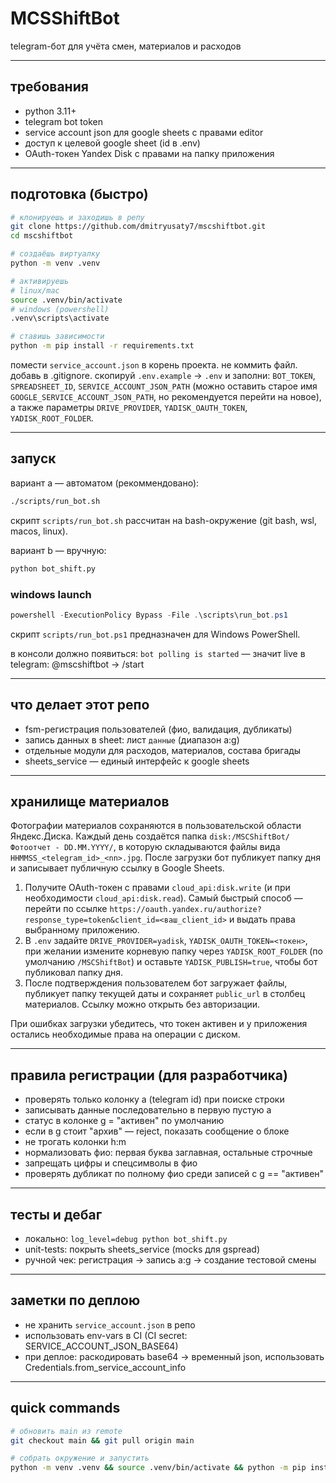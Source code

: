 # MCSShiftBot

telegram-бот для учёта смен, материалов и расходов

---

## требования

- python 3.11+
- telegram bot token
- service account json для google sheets с правами editor
- доступ к целевой google sheet (id в .env)
- OAuth-токен Yandex Disk с правами на папку приложения

---

## подготовка (быстро)

```bash
# клонируешь и заходишь в репу
git clone https://github.com/dmitryusaty7/mscshiftbot.git
cd mscshiftbot

# создаёшь виртуалку
python -m venv .venv

# активируешь
# linux/mac
source .venv/bin/activate
# windows (powershell)
.venv\scripts\activate

# ставишь зависимости
python -m pip install -r requirements.txt
```

помести `service_account.json` в корень проекта. не коммить файл. добавь в .gitignore.
скопируй `.env.example` → `.env` и заполни: `BOT_TOKEN`, `SPREADSHEET_ID`, `SERVICE_ACCOUNT_JSON_PATH` (можно оставить старое имя `GOOGLE_SERVICE_ACCOUNT_JSON_PATH`, но рекомендуется перейти на новое), а также параметры `DRIVE_PROVIDER`, `YADISK_OAUTH_TOKEN`, `YADISK_ROOT_FOLDER`.

---

## запуск

вариант a — автоматом (рекоммендовано):

```bash
./scripts/run_bot.sh
```

скрипт `scripts/run_bot.sh` рассчитан на bash-окружение (git bash, wsl, macos, linux).

вариант b — вручную:

```bash
python bot_shift.py
```

### windows launch

```powershell
powershell -ExecutionPolicy Bypass -File .\scripts\run_bot.ps1
```

скрипт `scripts/run_bot.ps1` предназначен для Windows PowerShell.

в консоли должно появиться: `bot polling is started` — значит live
в telegram: @mscshiftbot → /start

---

## что делает этот репо

- fsm-регистрация пользователей (фио, валидация, дубликаты)
- запись данных в sheet: лист `дaнные` (диапазон a:g)
- отдельные модули для расходов, материалов, состава бригады
- sheets_service — единый интерфейс к google sheets

---

## хранилище материалов

Фотографии материалов сохраняются в пользовательской области Яндекс.Диска. Каждый день создаётся папка `disk:/MSCShiftBot/Фотоотчет - DD.MM.YYYY/`, в которую складываются файлы вида `HHMMSS_<telegram_id>_<nn>.jpg`. После загрузки бот публикует папку дня и записывает публичную ссылку в Google Sheets.

1. Получите OAuth-токен с правами `cloud_api:disk.write` (и при необходимости `cloud_api:disk.read`). Самый быстрый способ — перейти по ссылке `https://oauth.yandex.ru/authorize?response_type=token&client_id=<ваш_client_id>` и выдать права выбранному приложению.
2. В `.env` задайте `DRIVE_PROVIDER=yadisk`, `YADISK_OAUTH_TOKEN=<токен>`, при желании измените корневую папку через `YADISK_ROOT_FOLDER` (по умолчанию `/MSCShiftBot`) и оставьте `YADISK_PUBLISH=true`, чтобы бот публиковал папку дня.
3. После подтверждения пользователем бот загружает файлы, публикует папку текущей даты и сохраняет `public_url` в столбец материалов. Ссылку можно открыть без авторизации.

При ошибках загрузки убедитесь, что токен активен и у приложения остались необходимые права на операции с диском.

---

## правила регистрации (для разработчика)

- проверять только колонку a (telegram id) при поиске строки
- записывать данные последовательно в первую пустую a
- статус в колонке g = "активен" по умолчанию
- если в g стоит "архив" — reject, показать сообщение о блоке
- не трогать колонки h:m
- нормализовать фио: первая буква заглавная, остальные строчные
- запрещать цифры и спецсимволы в фио
- проверять дубликат по полному фио среди записей с g == "активен"

---

## тесты и дебаг

- локально: `log_level=debug python bot_shift.py`
- unit-tests: покрыть sheets_service (mocks для gspread)
- ручной чек: регистрация → запись a:g → создание тестовой смены

---

## заметки по деплою

- не хранить `service_account.json` в репо
- использовать env-vars в CI (CI secret: SERVICE_ACCOUNT_JSON_BASE64)
- при деплое: раскодировать base64 → временный json, использовать Credentials.from_service_account_info

---

## quick commands

```bash
# обновить main из remote
git checkout main && git pull origin main

# собрать окружение и запустить
python -m venv .venv && source .venv/bin/activate && python -m pip install -r requirements.txt && python bot_shift.py
```

